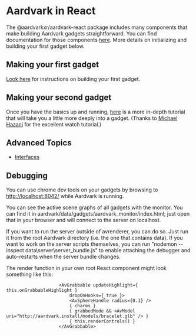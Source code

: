 # Aardvark in React

The @aardvarkxr/aardvark-react package includes many components that make building Aardvark gadgets straightforward.
You can find documentation for those components [here](aardvark-react/).
More details on initializing and building your first gadget below.

## Making your first gadget

[Look here](getting_started) for instructions on building your first gadget.

## Making your second gadget

Once you have the basics up and running, [here](watch_tutorial) is a more in-depth tutorial that will take you a little more deeply into a gadget.
(Thanks to [Michael Hazani](https://github.com/MichaelHazani) for the excellent watch tutorial.)

## Advanced Topics

* [Interfaces](interfaces)

## Debugging

You can use chrome dev tools on your gadgets by browsing to <a href="http://localhost:8042/">http://localhost:8042/</a> while Aardvark is running.

You can see the active scene graphs of all gadgets with the monitor.
You can find it in aardvark/data/gadgets/aardvark_monitor/index.html; just open that in your browser and will connect to the server on localhost.

If you want to run the server outside of avrenderer, you can do so. Just run it from the root Aardvark directory (i.e. the one that contains data). If you want to work on the server scripts themselves, you can run "nodemon --inspect data\server\server_bundle.js" to enable attaching the debugger and auto-restarts when the server bundle changes.


The render function in your own root React component might look something like this:

```
					<AvGrabbable updateHighlight={ this.onGrabbableHighlight } 
						dropOnHooks={ true }>
						<AvSphereHandle radius={0.1} />
						{ charms }
						{ grabbedMode && <AvModel uri="http://aardvark.install/models/bracelet.glb" /> }
						{ this.renderControls() }
					</AvGrabbable>
```

